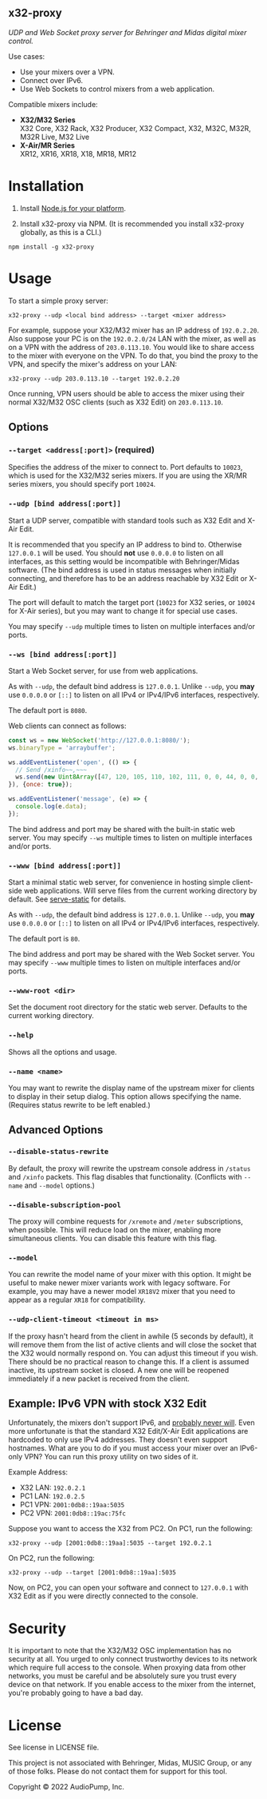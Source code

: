 x32-proxy
--------

*UDP and Web Socket proxy server for Behringer and Midas digital mixer control.*

Use cases:

 - Use your mixers over a VPN.
 - Connect over IPv6.
 - Use Web Sockets to control mixers from a web application.

Compatible mixers include:

 - **X32/M32 Series**<br/>X32 Core, X32 Rack, X32 Producer, X32 Compact, X32, M32C, M32R, M32R Live, M32 Live
 - **X-Air/MR Series**<br/>XR12, XR16, XR18, X18, MR18, MR12

# Installation

1. Install [Node.js for your platform](https://nodejs.org/en/download/).

2. Install x32-proxy via NPM.  (It is recommended you install x32-proxy globally, as this is a CLI.)

```
npm install -g x32-proxy
```

# Usage

To start a simple proxy server:

```
x32-proxy --udp <local bind address> --target <mixer address>
```

For example, suppose your X32/M32 mixer has an IP address of `192.0.2.20`.  Also suppose your PC is on the `192.0.2.0/24` LAN with the mixer, as well as on a VPN with the address of `203.0.113.10`.  You would like to share access to the mixer with everyone on the VPN.  To do that, you bind the proxy to the VPN, and specify the mixer's address on your LAN:

```
x32-proxy --udp 203.0.113.10 --target 192.0.2.20
```

Once running, VPN users should be able to access the mixer using their normal X32/M32 OSC clients (such as X32 Edit) on `203.0.113.10`.


## Options

### `--target <address[:port]>` (required)

Specifies the address of the mixer to connect to.  Port defaults to `10023`, which is used for the X32/M32 series mixers.  If you are using the XR/MR series mixers, you should specify port `10024`.

### `--udp [bind address[:port]]`

Start a UDP server, compatible with standard tools such as X32 Edit and X-Air Edit.

It is recommended that you specify an IP address to bind to.  Otherwise `127.0.0.1` will be used.  You should **not** use `0.0.0.0` to listen on all interfaces, as this setting would be incompatible with Behringer/Midas software.  (The bind address is used in status messages when initially connecting, and therefore has to be an address reachable by X32 Edit or X-Air Edit.)

The port will default to match the target port (`10023` for X32 series, or `10024` for X-Air series), but you may want to change it for special use cases.

You may specify `--udp` multiple times to listen on multiple interfaces and/or ports.

### `--ws [bind address[:port]]`

Start a Web Socket server, for use from web applications.

As with `--udp`, the default bind address is `127.0.0.1`.  Unlike `--udp`, you **may** use `0.0.0.0` or `[::]` to listen on all IPv4 or IPv4/IPv6 interfaces, respectively.

The default port is `8080`.

Web clients can connect as follows:

```javascript
const ws = new WebSocket('http://127.0.0.1:8080/');
ws.binaryType = 'arraybuffer';

ws.addEventListener('open', (() => {
  // Send /xinfo~~,~~~
  ws.send(new Uint8Array([47, 120, 105, 110, 102, 111, 0, 0, 44, 0, 0, 0]).buffer);
}), {once: true});

ws.addEventListener('message', (e) => {
  console.log(e.data);
});
```

The bind address and port may be shared with the built-in static web server.  You may specify `--ws` multiple times to listen on multiple interfaces and/or ports.

### `--www [bind address[:port]]`

Start a minimal static web server, for convenience in hosting simple client-side web applications. Will serve files from the current working directory by default. See [serve-static](https://www.npmjs.com/package/serve-static) for details.

As with `--udp`, the default bind address is `127.0.0.1`.  Unlike `--udp`, you **may** use `0.0.0.0` or `[::]` to listen on all IPv4 or IPv4/IPv6 interfaces, respectively.

The default port is `80`.

The bind address and port may be shared with the Web Socket server.  You may specify `--www` multiple times to listen on multiple interfaces and/or ports.

### `--www-root <dir>`

Set the document root directory for the static web server.  Defaults to the current working directory.

### `--help`
Shows all the options and usage.

### `--name <name>`
You may want to rewrite the display name of the upstream mixer for clients to display in their setup dialog.  This option allows specifying the name.  (Requires status rewrite to be left enabled.)

## Advanced Options

### `--disable-status-rewrite`
By default, the proxy will rewrite the upstream console address in `/status` and `/xinfo` packets.  This flag disables that functionality.  (Conflicts with `--name` and `--model` options.)

### `--disable-subscription-pool`
The proxy will combine requests for `/xremote` and `/meter` subscriptions, when possible.  This will reduce load on the mixer, enabling more simultaneous clients.  You can disable this feature with this flag.

### `--model`
You can rewrite the model name of your mixer with this option.  It might be useful to make newer mixer variants work with legacy software.  For example, you may have a newer model `XR18V2` mixer that you need to appear as a regular `XR18` for compatibility.

### `--udp-client-timeout <timeout in ms>`
If the proxy hasn't heard from the client in awhile (5 seconds by default), it will remove them from the list of active clients and will close the socket that the X32 would normally respond on.  You can adjust this timeout if you wish.  There should be no practical reason to change this.  If a client is assumed inactive, its upstream socket is closed.  A new one will be reopened immediately if a new packet is received from the client.

## Example: IPv6 VPN with stock X32 Edit
Unfortunately, the mixers don't support IPv6, and [probably never will](https://community.musictribe.com/discussions/89151/166716/ipv6-support-for-osc-control).  Even more unfortunate is that the standard X32 Edit/X-Air Edit applications are hardcoded to only use IPv4 addresses.  They doesn't even support hostnames.  What are you to do if you must access your mixer over an IPv6-only VPN?  You can run this proxy utility on two sides of it.

Example Address:

 - X32 LAN: `192.0.2.1`
 - PC1 LAN: `192.0.2.5`
 - PC1 VPN: `2001:0db8::19aa:5035`
 - PC2 VPN: `2001:0db8::19ac:75fc`
 
Suppose you want to access the X32 from PC2.  On PC1, run the following:

```
x32-proxy --udp [2001:0db8::19aa]:5035 --target 192.0.2.1
```

On PC2, run the following:

```
x32-proxy --udp --target [2001:0db8::19aa]:5035
```

Now, on PC2, you can open your software and connect to `127.0.0.1` with X32 Edit as if you were directly connected to the console.


# Security
It is important to note that the X32/M32 OSC implementation has no security at all.  You urged to only connect trustworthy devices to its network which require full access to the console.  When proxying data from other networks, you must be careful and be absolutely sure you trust every device on that network.  If you enable access to the mixer from the internet, you're probably going to have a bad day.

# License
See license in LICENSE file.

This project is not associated with Behringer, Midas, MUSIC Group, or any of those folks.  Please do not contact them for support for this tool.

Copyright © 2022 AudioPump, Inc.
